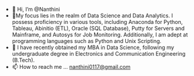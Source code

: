 - 👋 Hi, I’m @Nanthini
- 👀My focus lies in the realm of Data Science and Data Analytics. I possess proficiency in various tools, including Anaconda for Python, Tableau, Abinitio (ETL), Oracle (SQL Database), Putty for Servers and Mainframe, and Autosys for Job Monitoring. Additionally, I am adept at programming languages such as Python and Unix Scripting.
- 🌱 I have recently obtained my MBA in Data Science, following my undergraduate degree in Electronics and Communication Engineering (B.Tech).
- 📫 How to reach me ... nanthini0117@gmail.com

<!---
Nanthini0117/Nanthini0117 is a ✨ special ✨ repository because its `README.md` (this file) appears on your GitHub profile.
You can click the Preview link to take a look at your changes.
--->
